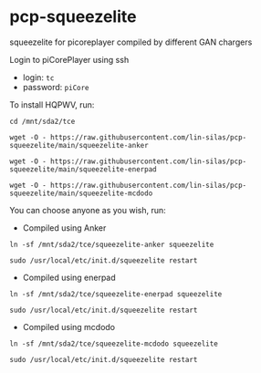 # pcp-squeezelite
squeezelite for picoreplayer compiled by different GAN chargers

Login to piCorePlayer using ssh

* login: `tc`
* password: `piCore`

To install HQPWV, run:

`cd /mnt/sda2/tce`

`wget -O - https://raw.githubusercontent.com/lin-silas/pcp-squeezelite/main/squeezelite-anker`

`wget -O - https://raw.githubusercontent.com/lin-silas/pcp-squeezelite/main/squeezelite-enerpad`

`wget -O - https://raw.githubusercontent.com/lin-silas/pcp-squeezelite/main/squeezelite-mcdodo`

You can choose anyone as you wish, run:

* Compiled using Anker

`ln -sf /mnt/sda2/tce/squeezelite-anker squeezelite`

`sudo /usr/local/etc/init.d/squeezelite restart`

* Compiled using enerpad

`ln -sf /mnt/sda2/tce/squeezelite-enerpad squeezelite`

`sudo /usr/local/etc/init.d/squeezelite restart`

* Compiled using mcdodo

`ln -sf /mnt/sda2/tce/squeezelite-mcdodo squeezelite`

`sudo /usr/local/etc/init.d/squeezelite restart`
